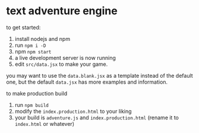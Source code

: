 # text adventure engine

to get started:
1. install nodejs and npm
2. run `npm i -D`
3. npm `npm start`
4. a live development server is now running
5. edit `src/data.jsx` to make your game.

you may want to use the `data.blank.jsx` as a template instead of the default one, but the default `data.jsx` has more examples and information.

to make production build

1. run `npm build`
2. modify the `index.production.html` to your liking
3. your build is `adventure.js` and `index.production.html` (rename it to `index.html` or whatever)